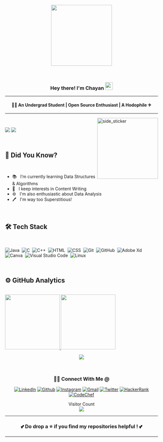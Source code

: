 <p align="center">
  <img src="https://github.com/thompsonemerson/thompsonemerson/raw/master/cover-thompson.png" height="200"/>
</p>

<br/>

### <p align="center"> Hey there! I'm Chayan <img src="https://github.com/souvikguria98/souvikguria98/blob/master/Hi.gif" width="25"></p>

-------------------------------------------------------------------------------------

<h4 align="center"> 👨‍🎓 An Undergrad Student  |  Open Source Enthusiast  |  A Hodophile ✈   </h4>

-------------------------------------------------------------------------------------

<img align="right" width=200px height=200px alt="side_sticker" src="https://media.giphy.com/media/TEnXkcsHrP4YedChhA/giphy.gif" />

<br/>

 <a href="https://github.com/Chayan-11"><img src="https://img.shields.io/github/followers/Chayan-11?color=%234CC61E&label=GitHub%20Followers%20%3A"/></a>
 <a href="https://github.com/Chayan-11?tab=repositories"><img src="https://badges.frapsoft.com/os/v2/open-source.svg?v=103"/></a>

<br/>

## 💢 Did You Know? 

<br/>

- 📚 &nbsp; I’m currently learning Data Structures & Algorithms
- 🤔 &nbsp; I keep interests in Content Writing
-  ⚙ &nbsp; I'm also enthusiastic about Data Analysis
- 🖊  &nbsp; I'm way too Superstitious! 

<br/>

## 🛠 Tech Stack 

<br/>

![Java](https://img.shields.io/badge/-Java-05122A?style=flat&logo=Java&logoColor=FFA518)&nbsp;
![C](https://img.shields.io/badge/-C-05122A?style=flat&logo=C&logoColor=A8B9CC)&nbsp;
![C++](https://img.shields.io/badge/-C++-05122A?style=flat&logo=C%2B%2B&logoColor=00599C)&nbsp;
![HTML](https://img.shields.io/badge/-HTML-05122A?style=flat&logo=HTML5)&nbsp;
![CSS](https://img.shields.io/badge/-CSS-05122A?style=flat&logo=CSS3&logoColor=1572B6)&nbsp;
![Git](https://img.shields.io/badge/-Git-05122A?style=flat&logo=git)&nbsp;
![GitHub](https://img.shields.io/badge/-GitHub-05122A?style=flat&logo=github)&nbsp;
![Adobe Xd](https://img.shields.io/badge/-Xd-05122A?style=flat&logo=adobe-xd)&nbsp;
![Canva](https://img.shields.io/badge/-Canva-05122A?style=flat&logo=canva)&nbsp;
![Visual Studio Code](https://img.shields.io/badge/-Visual%20Studio%20Code-05122A?style=flat&logo=visual-studio-code&logoColor=007ACC)&nbsp;
![Linux](https://img.shields.io/badge/-Linux-05122A?style=flat&logo=linux)&nbsp;

<br/>

<h2>⚙️ GitHub Analytics</h2>

<br/>
       
<a href="https://github.com/Chayan-11">
  
   <img height="180em" src="https://github-readme-stats.vercel.app/api/top-langs/?username=Chayan-11&layout=compact&hide=TSQL&theme=chartreuse-dark" />
   <img height="180em" src="https://github-readme-stats.vercel.app/api?username=Chayan-11&count_private=true&show_icons=true&&theme=chartreuse-dark&include_all_commits=true" />
  
</a>

<br/>

<p align="center" ><img src="https://github-readme-streak-stats.herokuapp.com?user=Chayan-11&theme=chartreuse-dark"></p>
        
<br/>

<div align="center">
<h3> 🤝🏻 Connect With Me @ </h3>

[![LinkedIn](https://img.shields.io/badge/linkedin-black?style=flat-square&logo=linkedin)](https://www.linkedin.com/in/chayan-debbarma/)
[![Github](https://img.shields.io/badge/github-black?style=flat-square&logo=github)](https://github.com/Chayan-11)
[![Instagram](https://img.shields.io/badge/instagram-black?style=flat-square&logo=instagram)](https://www.instagram.com/chayan_debbarma/)
[![Gmail](https://img.shields.io/badge/gmail-black?style=flat-square&logo=gmail)](mailto:chayan.nit24@gmail.com)
[![Twitter](https://img.shields.io/badge/twitter-black?style=flat-square&logo=twitter)](https://twitter.com/be_it_chayan)
[![HackerRank](https://img.shields.io/badge/hackerrank-black?style=flat-square&logo=hackerrank)](https://www.hackerrank.com/chayan_11)
[![CodeChef](https://img.shields.io/badge/codechef-black?style=flat-square&logo=codechef)](https://www.codechef.com/users/chayan_11)

</div>

<p align="center"> 
  Visitor Count<br>
  
  
  <img src="https://profile-counter.glitch.me/chayan-11/count.svg" />
</p>

--------------------------------------------------------------------------------

### <p align="center"> 💕 Do drop a ⭐ if you find my repositories helpful ! 💕 </p>

--------------------------------------------------------------------------------
